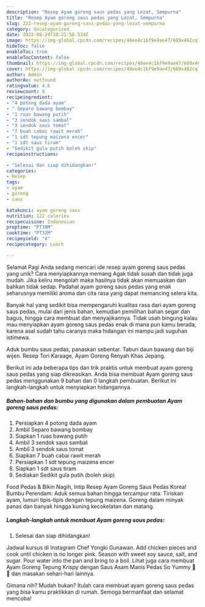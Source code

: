 ```yaml
---
description: "Resep Ayam goreng saus pedas yang Lezat, Sempurna"
title: "Resep Ayam goreng saus pedas yang Lezat, Sempurna"
slug: 222-resep-ayam-goreng-saus-pedas-yang-lezat-sempurna
category: Uncategorized
date: 2022-08-24T10:21:58.534Z
image: https://img-global.cpcdn.com/recipes/48ee4c16f9e9ae47/680x482cq70/ayam-goreng-saus-pedas-foto-resep-utama.jpg
hideToc: false
enableToc: true
enableTocContent: false
thumbnail: https://img-global.cpcdn.com/recipes/48ee4c16f9e9ae47/680x482cq70/ayam-goreng-saus-pedas-foto-resep-utama.jpg
cover: https://img-global.cpcdn.com/recipes/48ee4c16f9e9ae47/680x482cq70/ayam-goreng-saus-pedas-foto-resep-utama.jpg
author: Admin
authorAv: notfound
ratingvalue: 4.6
reviewcount: 9
recipeingredient:
- "4 potong dada ayam"
- " Separo bawang bombay"
- "1 ruas bawang putih"
- "3 sendok saus sambal"
- "3 sendok saus tomat"
- "7 buah cabai rawit merah"
- "1 sdt tepung maizena encer"
- "1 sdt saus tiram"
- "Sedikit gula putih boleh skip"
recipeinstructions:

- "Selesai dan siap dihidangkan!"
categories:
- Resep
tags:
- ayam
- goreng
- saus

katakunci: ayam goreng saus 
nutrition: 122 calories
recipecuisine: Indonesian
preptime: "PT39M"
cooktime: "PT32M"
recipeyield: "4"
recipecategory: Lunch

---
```



Selamat Pagi Anda sedang mencari ide resep ayam goreng saus pedas yang unik? Cara menyiapkannya memang Agak tidak susah dan tidak juga mudah. Jika keliru mengolah maka hasilnya tidak akan memuaskan dan bahkan tidak sedap. Padahal ayam goreng saus pedas yang enak seharusnya memiliki aroma dan cita rasa yang dapat memancing selera kita.


Banyak hal yang sedikit bisa mempengaruhi kualitas rasa dari ayam goreng saus pedas, mulai dari jenis bahan, kemudian pemilihan bahan segar dan bagus, hingga cara membuat dan menyajikannya. Tidak usah bingung kalau mau menyiapkan ayam goreng saus pedas enak di mana pun kamu berada, karena asal sudah tahu caranya maka hidangan ini mampu jadi suguhan istimewa.

Aduk bumbu saus pedas, panaskan sebentar. Taburi daun bawang dan biji wijen. Resep Tori Karaage, Ayam Goreng Renyah Khas Jepang.


Berikut ini ada beberapa tips dan trik praktis untuk membuat ayam goreng saus pedas yang siap dikreasikan. Anda bisa membuat Ayam goreng saus pedas menggunakan 9 bahan dan 0 langkah pembuatan. Berikut ini langkah-langkah untuk menyiapkan hidangannya.

<!--inarticleads1-->

##### Bahan-bahan dan bumbu yang digunakan dalam pembuatan Ayam goreng saus pedas:

1. Persiapkan 4 potong dada ayam
1. Ambil  Separo bawang bombay
1. Siapkan 1 ruas bawang putih
1. Ambil 3 sendok saus sambal
1. Ambil 3 sendok saus tomat
1. Siapkan 7 buah cabai rawit merah
1. Persiapkan 1 sdt tepung maizena encer
1. Siapkan 1 sdt saus tiram
1. Sediakan Sedikit gula putih (boleh skip)


Food Pedas &amp; Bikin Nagih, Intip Resep Ayam Goreng Saus Pedas Korea! Bumbu Perendam: Aduk semua bahan hingga tercampur rata. Tiriskan ayam, lumuri tipis-tipis dengan tepung maizena. Goreng dalam minyak panas dan banyak hingga kuning kecokelatan dan matang. 

<!--inarticleads2-->

##### Langkah-langkah untuk membuat Ayam goreng saus pedas:


1. Selesai dan siap dihidangkan!

Jadwal kursus di Instagram Chef Yongki Gunawan. Add chicken pieces and cook until chicken is no longer pink. Season with sweet soy sauce, salt, and sugar. Pour water into the pan and bring to a boil. Lihat juga cara membuat Ayam Goreng Tepung Krispy dengan Saus Asam Manis Pedas So Yummy 🤤🤤 dan masakan sehari-hari lainnya. 

Gimana nih? Mudah bukan? Itulah cara membuat ayam goreng saus pedas yang bisa kamu praktikkan di rumah. Semoga bermanfaat dan selamat mencoba!
